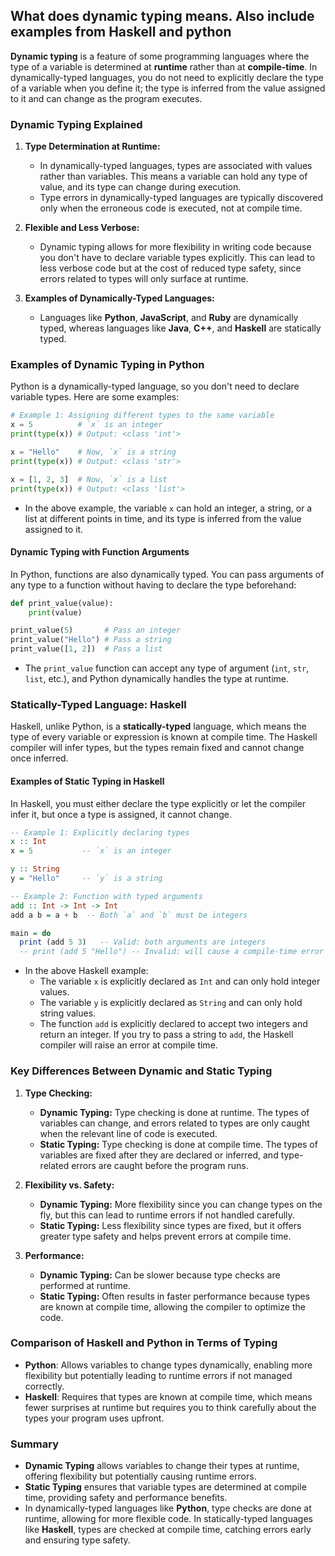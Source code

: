 ## What does dynamic typing means. Also include examples from Haskell and python 
**Dynamic typing** is a feature of some programming languages where the type of a variable is determined at **runtime** rather than at **compile-time**. In dynamically-typed languages, you do not need to explicitly declare the type of a variable when you define it; the type is inferred from the value assigned to it and can change as the program executes.

### Dynamic Typing Explained

1. **Type Determination at Runtime:**
   - In dynamically-typed languages, types are associated with values rather than variables. This means a variable can hold any type of value, and its type can change during execution.
   - Type errors in dynamically-typed languages are typically discovered only when the erroneous code is executed, not at compile time.

2. **Flexible and Less Verbose:**
   - Dynamic typing allows for more flexibility in writing code because you don't have to declare variable types explicitly. This can lead to less verbose code but at the cost of reduced type safety, since errors related to types will only surface at runtime.

3. **Examples of Dynamically-Typed Languages:**
   - Languages like **Python**, **JavaScript**, and **Ruby** are dynamically typed, whereas languages like **Java**, **C++**, and **Haskell** are statically typed.

### Examples of Dynamic Typing in Python

Python is a dynamically-typed language, so you don't need to declare variable types. Here are some examples:

```python
# Example 1: Assigning different types to the same variable
x = 5          # `x` is an integer
print(type(x)) # Output: <class 'int'>

x = "Hello"    # Now, `x` is a string
print(type(x)) # Output: <class 'str'>

x = [1, 2, 3]  # Now, `x` is a list
print(type(x)) # Output: <class 'list'>
```

- In the above example, the variable `x` can hold an integer, a string, or a list at different points in time, and its type is inferred from the value assigned to it.

#### Dynamic Typing with Function Arguments

In Python, functions are also dynamically typed. You can pass arguments of any type to a function without having to declare the type beforehand:

```python
def print_value(value):
    print(value)

print_value(5)       # Pass an integer
print_value("Hello") # Pass a string
print_value([1, 2])  # Pass a list
```

- The `print_value` function can accept any type of argument (`int`, `str`, `list`, etc.), and Python dynamically handles the type at runtime.

### Statically-Typed Language: Haskell

Haskell, unlike Python, is a **statically-typed** language, which means the type of every variable or expression is known at compile time. The Haskell compiler will infer types, but the types remain fixed and cannot change once inferred.

#### Examples of Static Typing in Haskell

In Haskell, you must either declare the type explicitly or let the compiler infer it, but once a type is assigned, it cannot change.

```haskell
-- Example 1: Explicitly declaring types
x :: Int
x = 5           -- `x` is an integer

y :: String
y = "Hello"     -- `y` is a string

-- Example 2: Function with typed arguments
add :: Int -> Int -> Int
add a b = a + b  -- Both `a` and `b` must be integers

main = do
  print (add 5 3)   -- Valid: both arguments are integers
  -- print (add 5 "Hello") -- Invalid: will cause a compile-time error
```

- In the above Haskell example:
  - The variable `x` is explicitly declared as `Int` and can only hold integer values.
  - The variable `y` is explicitly declared as `String` and can only hold string values.
  - The function `add` is explicitly declared to accept two integers and return an integer. If you try to pass a string to `add`, the Haskell compiler will raise an error at compile time.

### Key Differences Between Dynamic and Static Typing

1. **Type Checking:**
   - **Dynamic Typing:** Type checking is done at runtime. The types of variables can change, and errors related to types are only caught when the relevant line of code is executed.
   - **Static Typing:** Type checking is done at compile time. The types of variables are fixed after they are declared or inferred, and type-related errors are caught before the program runs.

2. **Flexibility vs. Safety:**
   - **Dynamic Typing:** More flexibility since you can change types on the fly, but this can lead to runtime errors if not handled carefully.
   - **Static Typing:** Less flexibility since types are fixed, but it offers greater type safety and helps prevent errors at compile time.

3. **Performance:**
   - **Dynamic Typing:** Can be slower because type checks are performed at runtime.
   - **Static Typing:** Often results in faster performance because types are known at compile time, allowing the compiler to optimize the code.

### Comparison of Haskell and Python in Terms of Typing

- **Python**: Allows variables to change types dynamically, enabling more flexibility but potentially leading to runtime errors if not managed correctly.
- **Haskell**: Requires that types are known at compile time, which means fewer surprises at runtime but requires you to think carefully about the types your program uses upfront.

### Summary

- **Dynamic Typing** allows variables to change their types at runtime, offering flexibility but potentially causing runtime errors.
- **Static Typing** ensures that variable types are determined at compile time, providing safety and performance benefits.
- In dynamically-typed languages like **Python**, type checks are done at runtime, allowing for more flexible code. In statically-typed languages like **Haskell**, types are checked at compile time, catching errors early and ensuring type safety.
